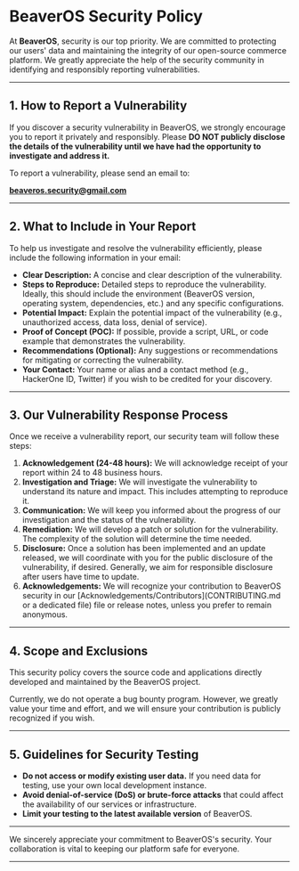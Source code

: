 # **BeaverOS Security Policy**

At **BeaverOS**, security is our top priority. We are committed to protecting our users' data and maintaining the integrity of our open-source commerce platform. We greatly appreciate the help of the security community in identifying and responsibly reporting vulnerabilities.

---

## **1. How to Report a Vulnerability**

If you discover a security vulnerability in BeaverOS, we strongly encourage you to report it privately and responsibly. Please **DO NOT publicly disclose the details of the vulnerability until we have had the opportunity to investigate and address it.**

To report a vulnerability, please send an email to:

**[beaveros.security@gmail.com](mailto:beaveros.security@gmail.com)**

---

## **2. What to Include in Your Report**

To help us investigate and resolve the vulnerability efficiently, please include the following information in your email:

* **Clear Description:** A concise and clear description of the vulnerability.
* **Steps to Reproduce:** Detailed steps to reproduce the vulnerability. Ideally, this should include the environment (BeaverOS version, operating system, dependencies, etc.) and any specific configurations.
* **Potential Impact:** Explain the potential impact of the vulnerability (e.g., unauthorized access, data loss, denial of service).
* **Proof of Concept (POC):** If possible, provide a script, URL, or code example that demonstrates the vulnerability.
* **Recommendations (Optional):** Any suggestions or recommendations for mitigating or correcting the vulnerability.
* **Your Contact:** Your name or alias and a contact method (e.g., HackerOne ID, Twitter) if you wish to be credited for your discovery.

---

## **3. Our Vulnerability Response Process**

Once we receive a vulnerability report, our security team will follow these steps:

1.  **Acknowledgement (24-48 hours):** We will acknowledge receipt of your report within 24 to 48 business hours.
2.  **Investigation and Triage:** We will investigate the vulnerability to understand its nature and impact. This includes attempting to reproduce it.
3.  **Communication:** We will keep you informed about the progress of our investigation and the status of the vulnerability.
4.  **Remediation:** We will develop a patch or solution for the vulnerability. The complexity of the solution will determine the time needed.
5.  **Disclosure:** Once a solution has been implemented and an update released, we will coordinate with you for the public disclosure of the vulnerability, if desired. Generally, we aim for responsible disclosure after users have time to update.
6.  **Acknowledgements:** We will recognize your contribution to BeaverOS security in our [Acknowledgements/Contributors](CONTRIBUTING.md or a dedicated file) file or release notes, unless you prefer to remain anonymous.

---

## **4. Scope and Exclusions**

This security policy covers the source code and applications directly developed and maintained by the BeaverOS project.

Currently, we do not operate a bug bounty program. However, we greatly value your time and effort, and we will ensure your contribution is publicly recognized if you wish.

---

## **5. Guidelines for Security Testing**

* **Do not access or modify existing user data.** If you need data for testing, use your own local development instance.
* **Avoid denial-of-service (DoS) or brute-force attacks** that could affect the availability of our services or infrastructure.
* **Limit your testing to the latest available version** of BeaverOS.

---

We sincerely appreciate your commitment to BeaverOS's security. Your collaboration is vital to keeping our platform safe for everyone.

---
